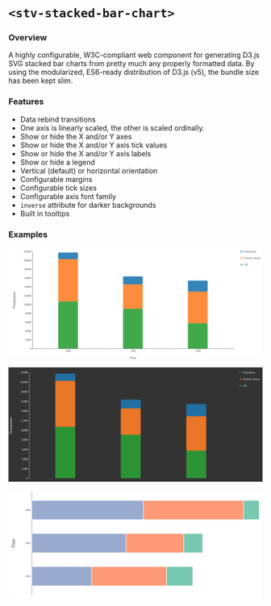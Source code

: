 # ```<stv-stacked-bar-chart>```

### Overview
A highly configurable, W3C-compliant web component for generating D3.js SVG stacked bar charts from pretty much any properly formatted data.  By using the modularized, ES6-ready distribution of D3.js (v5), the bundle size has been kept slim.

### Features
- Data rebind transitions
- One axis is linearly scaled, the other is scaled ordinally.
- Show or hide the X and/or Y axes
- Show or hide the X and/or Y axis tick values
- Show or hide the X and/or Y axis labels
- Show or hide a legend
- Vertical (default) or horizontal orientation
- Configurable margins
- Configurable tick sizes
- Configurable axis font family
- `inverse` attribute for darker backgrounds
- Built in tooltips

### Examples

![](../img/stv-stacked-bar-chart-example1.png)

![](../img/stv-stacked-bar-chart-example2.png)

![](../img/stv-stacked-bar-chart-example3.png)